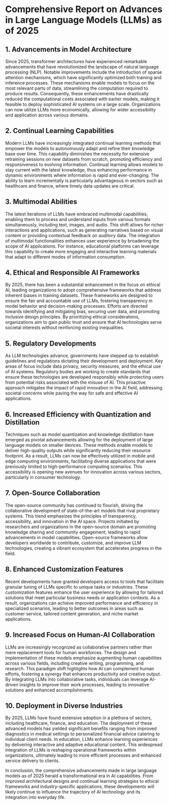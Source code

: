 # Comprehensive Report on Advances in Large Language Models (LLMs) as of 2025

## 1. Advancements in Model Architecture
Since 2025, transformer architectures have experienced remarkable advancements that have revolutionized the landscape of natural language processing (NLP). Notable improvements include the introduction of sparse attention mechanisms, which have significantly optimized both training and inference processes. These mechanisms enable models to focus on the most relevant parts of data, streamlining the computation required to produce results. Consequently, these enhancements have drastically reduced the computational costs associated with earlier models, making it feasible to deploy sophisticated AI systems on a large scale. Organizations can now utilize LLMs more economically, allowing for wider accessibility and application across various domains.

## 2. Continual Learning Capabilities
Modern LLMs have increasingly integrated continual learning methods that empower the models to autonomously adapt and refine their knowledge base over time. This capability diminishes the necessity for extensive retraining sessions on new datasets from scratch, promoting efficiency and responsiveness to evolving information. Continual learning allows models to stay current with the latest knowledge, thus enhancing performance in dynamic environments where information is rapid and ever-changing. The ability to learn incrementally is particularly advantageous in sectors such as healthcare and finance, where timely data updates are critical.

## 3. Multimodal Abilities
The latest iterations of LLMs have embraced multimodal capabilities, enabling them to process and understand inputs from various formats simultaneously, including text, images, and audio. This shift allows for richer interactions and applications, such as generating narratives based on visual content or providing contextual feedback on auditory data. The integration of multimodal functionalities enhances user experience by broadening the scope of AI applications. For instance, educational platforms can leverage this capability to create more engaging and interactive learning materials that adapt to different modes of information consumption.

## 4. Ethical and Responsible AI Frameworks
By 2025, there has been a substantial enhancement in the focus on ethical AI, leading organizations to adopt comprehensive frameworks that address inherent biases in training datasets. These frameworks are designed to ensure the fair and accountable use of LLMs, fostering transparency in model behavior and decision-making processes. Efforts are directed towards identifying and mitigating bias, securing user data, and promoting inclusive design principles. By prioritizing ethical considerations, organizations aim to gain public trust and ensure that AI technologies serve societal interests without reinforcing existing inequalities.

## 5. Regulatory Developments
As LLM technologies advance, governments have stepped up to establish guidelines and regulations dictating their development and deployment. Key areas of focus include data privacy, security measures, and the ethical use of AI systems. Regulatory bodies are working to create standards that ensure these technologies are developed responsibly while protecting users from potential risks associated with the misuse of AI. This proactive approach mitigates the impact of rapid innovation in the AI field, addressing societal concerns while paving the way for safe and effective AI applications.

## 6. Increased Efficiency with Quantization and Distillation
Techniques such as model quantization and knowledge distillation have emerged as pivotal advancements allowing for the deployment of large language models on smaller devices. These methods enable models to deliver high-quality outputs while significantly reducing their resource footprint. As a result, LLMs can now be effectively utilized in mobile and edge computing environments, facilitating diverse applications that were previously limited to high-performance computing scenarios. This accessibility is opening new avenues for innovation across various sectors, particularly in consumer technology.

## 7. Open-Source Collaboration
The open-source community has continued to flourish, driving the collaborative development of state-of-the-art models that rival proprietary systems. This trend emphasizes the principles of transparency, accessibility, and innovation in the AI space. Projects initiated by researchers and organizations in the open-source domain are promoting knowledge sharing and community engagement, leading to rapid advancements in model capabilities. Open-source frameworks allow developers worldwide to contribute, customize, and improve LLM technologies, creating a vibrant ecosystem that accelerates progress in the field.

## 8. Enhanced Customization Features
Recent developments have granted developers access to tools that facilitate granular tuning of LLMs specific to unique tasks or industries. These customization features enhance the user experience by allowing for tailored solutions that meet particular business needs or application contexts. As a result, organizations can achieve improved performance and efficiency in specialized scenarios, leading to better outcomes in areas such as customer service, tailored content generation, and niche market applications.

## 9. Increased Focus on Human-AI Collaboration
LLMs are increasingly recognized as collaborative partners rather than mere replacement tools for human workforces. The design and implementation of these models emphasize augmenting human capabilities across various fields, including creative writing, programming, and research. This paradigm shift highlights how AI can complement human efforts, fostering a synergy that enhances productivity and creative output. By integrating LLMs into collaborative tasks, individuals can leverage AI-driven insights to improve their work processes, leading to innovative solutions and enhanced accomplishments.

## 10. Deployment in Diverse Industries
By 2025, LLMs have found extensive adoption in a plethora of sectors, including healthcare, finance, and education. The deployment of these advanced models has yielded significant benefits ranging from improved diagnostics in medical settings to personalized financial advice catering to individual client needs. In education, LLMs enhance learning experiences by delivering interactive and adaptive educational content. This widespread integration of LLMs is reshaping operational frameworks within organizations, ultimately leading to more efficient processes and enhanced service delivery to clients.

In conclusion, the comprehensive advancements made in large language models as of 2025 herald a transformational era in AI capabilities. From improved architectural designs and continual learning strategies to ethical frameworks and industry-specific applications, these developments will likely continue to influence the trajectory of AI technology and its integration into everyday life.